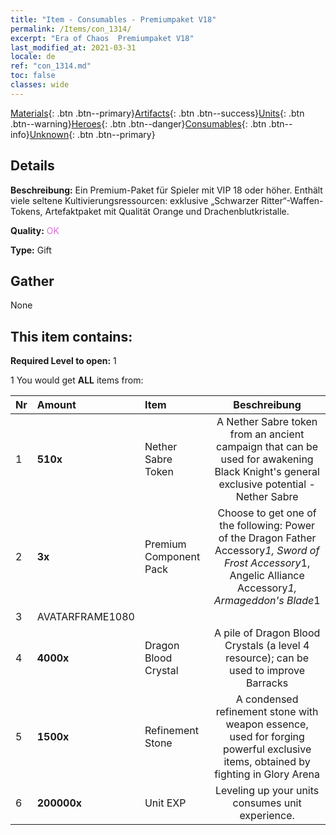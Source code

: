 ```yaml
---
title: "Item - Consumables - Premiumpaket V18"
permalink: /Items/con_1314/
excerpt: "Era of Chaos  Premiumpaket V18"
last_modified_at: 2021-03-31
locale: de
ref: "con_1314.md"
toc: false
classes: wide
---
```

 [Materials](/de/Items/){: .btn .btn--primary}[Artifacts](/de/Items/Artifacts/){: .btn .btn--success}[Units](/de/Items/Units/){: .btn .btn--warning}[Heroes](/de/Items/Heroes/){: .btn .btn--danger}[Consumables](/de/Items/Consumables/){: .btn .btn--info}[Unknown](/de/Items/Unknown/){: .btn .btn--primary}

## Details
 **Beschreibung:** Ein Premium-Paket für Spieler mit VIP 18 oder höher. Enthält viele seltene Kultivierungsressourcen: exklusive „Schwarzer Ritter“-Waffen-Tokens, Artefaktpaket mit Qualität Orange und Drachenblutkristalle.

 **Quality:** <span style="color: #DA70D6">OK</span>

 **Type:** Gift

## Gather

  None

## This item contains:

 **Required Level to open:** 1

 1 You would get **ALL** items  from:

  | Nr | Amount |     Item    | Beschreibung |
  |:---|:-------|:------------|:-----------:|
  | 1 |  **510x** | Nether Sabre Token | A Nether Sabre token from an ancient campaign that can be used for awakening Black Knight's general exclusive potential - Nether Sabre  | 
  | 2 |  **3x** | Premium Component Pack | Choose to get one of the following: Power of the Dragon Father Accessory*1, Sword of Frost Accessory*1, Angelic Alliance Accessory*1, Armageddon's Blade*1  | 
  | 3 | AVATARFRAME1080 | 
  | 4 |  **4000x** | Dragon Blood Crystal | A pile of Dragon Blood Crystals (a level 4 resource); can be used to improve Barracks  | 
  | 5 |  **1500x** | Refinement Stone | A condensed refinement stone with weapon essence, used for forging powerful exclusive items, obtained by fighting in Glory Arena  | 
  | 6 |  **200000x** | Unit EXP | Leveling up your units consumes unit experience.  | 
